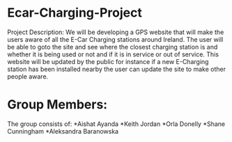 # Ecar-Charging-Project
Project Description:
We will be developing a GPS website that will make the users aware of all the E-Car Charging stations around Ireland. The user will be able to goto the site and see where the closest charging station is and whether it is being used or not and if it is in service or out of service. This website will be updated by the public for instance if a new E-Charging station has been installed nearby the user 
can update the site to make other people aware.

# Group Members:
The group consists of:
*Aishat Ayanda
*Keith Jordan
*Orla Donelly
*Shane Cunningham
*Aleksandra Baranowska



